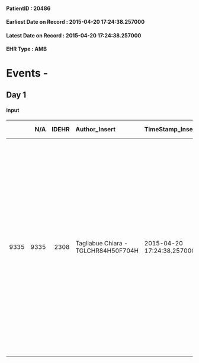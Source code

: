 
#### PatientID : 20486
#### Earliest Date on Record : 2015-04-20 17:24:38.257000
#### Latest Date on Record : 2015-04-20 17:24:38.257000
#### EHR Type : AMB

# Events - 

## Day 1

#### input
|      |    N/A |   IDEHR | Author_Insert                       | TimeStamp_Insert           | EHRType   |   PatientID |   IDDigitalSignDocument | persone_vicine   |   Unnamed: 0_x.1 |   IDANAMNESI_SOCIALE | Patient   | FamigliaAltro   | Paziente_T   | FamigliaAltro_T   |   Non_Rilevabile_x.1 | Note_Non_Rilevabile_x.1   | opt_Problemi   | Note_I                                                                                                                                                                                                     | chk_contr_sintomi   | chk_competenza                                 | opt_paziente_a      | opt_famiglia_a   | opt_adeguatezza   | opt_paziente_solo   | opt_presente_assente   | Presenza_minori   | Caregiver_principale   | opt_capacita     | opt_necessario   | opt_presente   | opt_risorse_ec   | opt_paziente_psi   | opt_Ins_vol   | ds_note_prio                                                                                                                                                                                                                                                                                                                     | opt_paziente_ad   | opt_caregiver_ad   | opt_esenzione   | opt_inv_civile   | Needs               | Fragility   | opt_indennita_acc   | opt_legge   | opt_famiglia_psi   |
|-----:|-------:|--------:|:------------------------------------|:---------------------------|:----------|------------:|------------------------:|:-----------------|-----------------:|---------------------:|:----------|:----------------|:-------------|:------------------|---------------------:|:--------------------------|:---------------|:-----------------------------------------------------------------------------------------------------------------------------------------------------------------------------------------------------------|:--------------------|:-----------------------------------------------|:--------------------|:-----------------|:------------------|:--------------------|:-----------------------|:------------------|:-----------------------|:-----------------|:-----------------|:---------------|:-----------------|:-------------------|:--------------|:---------------------------------------------------------------------------------------------------------------------------------------------------------------------------------------------------------------------------------------------------------------------------------------------------------------------------------|:------------------|:-------------------|:----------------|:-----------------|:--------------------|:------------|:--------------------|:------------|:-------------------|
| 9335 |   9335 |    2308 | Tagliabue Chiara - TGLCHR84H50F704H | 2015-04-20 17:24:38.257000 | AMB       |       20486 |                   55907 | N/A              |              953 |                  600 | No#0      | Si#1            | No#0         | Si#1              |                    0 | NR                        | Si#1           | Il paziente sa di essere affetto da cirrosi epatica, non conosce l'attuale diagnosi di epatocarcinoma n√© la gravit√† delle sue condizioni cliniche generali. La figlia √® consapevole della terminalit√†. | controllo sintomi#0 | competenza/capacit√† assistenziale caregiver#0 | Sovradimensionate#0 | Congruenti#1     | No#0              | Si#1                | Presente#1             | No#0              | daughter               | Incrementabile#1 | No#0             | No#0           | Adeguate#1       | No#0               | No#0          | Paziente attualmente ricoverato per un mese (fino a inizio Maggio 2015) presso Casa di Cura San Carlo di Arona, descritto dalla figlia in condizioni cliniche scadute, la figlia chiede di inserire il paziente in lista d'attesa per hospice Casa Vidas in previsione di un'eventuale dimissione dalla struttura dove si trova. | Parziale#1        | Totale#2           | No#0            | No#0             | Clinici#0;Sociali#1 | psichica#2  | No#0                | No#0        | No#0               |


